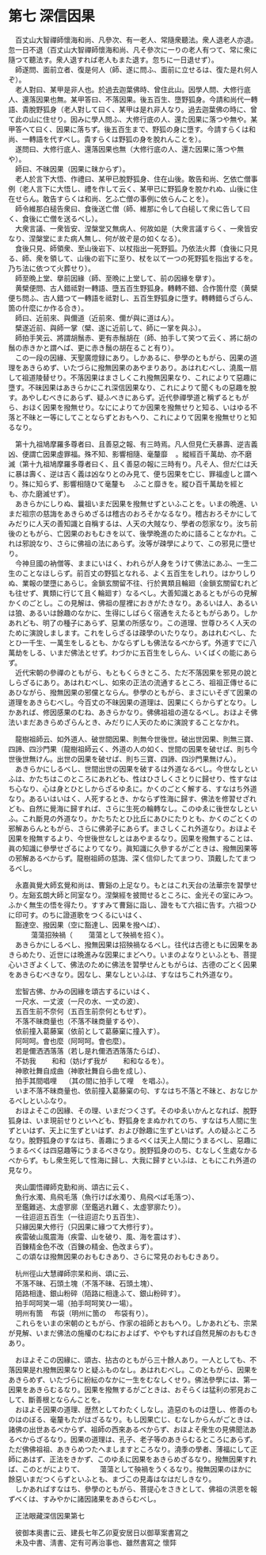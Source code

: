 # 第七 深信因果
　百丈山大智禪師懷海和尚、凡參次、有一老人、常隨衆聽法。衆人退老人亦退。忽一日不退（百丈山大智禪師懷海和尚、凡そ參次に一りの老人有つて、常に衆に隨つて聽法す。衆人退すれば老人もまた退す。忽ちに一日退せず）。  
　師遂問、面前立者、復是何人（師、遂に問ふ、面前に立せるは、復た是れ何人ぞ）。  
　老人對曰、某甲是非人也。於過去迦葉佛時、曾住此山。因學人問、大修行底人、還落因果也無。某甲答曰、不落因果。後五百生、墮野狐身。今請和尚代一轉語、貴脫野狐身（老人對して曰く、某甲は是れ非人なり。過去迦葉佛の時に、曾て此の山に住せり。因みに學人問ふ、大修行底の人、還た因果に落つや無や。某甲答へて曰く、因果に落ちず。後五百生まで、野狐の身に墮す。今請すらくは和尚、一轉語を代すべし。貴すらくは野狐の身を脫れんことを）。  
　遂問曰、大修行底人、還落因果也無（大修行底の人、還た因果に落つや無や）。  
　師曰、不昧因果（因果に昧からず）。  
　老人於言下大悟、作禮曰、某甲已脫野狐身、住在山後。敢告和尚、乞依亡僧事例（老人言下に大悟し、禮を作して云く、某甲已に野狐身を脫かれぬ、山後に住在せらん。敢告すらくは和尚、乞ふ亡僧の事例に依らんことを）。  
　師令維那白槌告衆曰、食後送亡僧（師、維那に令して白槌して衆に告して曰く、食後に亡僧を送るべし）。  
　大衆言議、一衆皆安、涅槃堂又無病人、何故如是（大衆言議すらく、一衆皆安なり、涅槃堂にまた病人無し、何が故ぞ是の如くなる）。  
　食後只見、師領衆、至山後岩下、以杖指出一死野狐。乃依法火葬（食後に只見る、師、衆を領して、山後の岩下に至り、杖を以て一つの死野狐を指出するを。乃ち法に依つて火葬せり）。  
　師至晩上堂、擧前因緣（師、至晩に上堂して、前の因緣を擧す）。  
　黄檗便問、古人錯祗對一轉語、墮五百生野狐身。轉轉不錯、合作箇什麼（黄檗便ち問ふ、古人錯つて一轉語を祗對し、五百生野狐身に墮す。轉轉錯らざらん、箇の什麼にか作る合き）。  
　師曰、近前來、與儞道（近前來、儞が與に道はん）。  
　檗遂近前、與師一掌（檗、遂に近前して、師に一掌を與ふ）。  
　師拍手笑云、將謂胡鬚赤、更有赤鬚胡在（師、拍手して笑つて云く、將に胡の鬚の赤きかと謂へば、更に赤き鬚の胡在ること有り）。  
　この一段の因緣、天聖廣燈録にあり。しかあるに、參學のともがら、因果の道理をあきらめず、いたづらに撥無因果のあやまりあり。あはれむべし、澆風一扇して祖道陵替せり。不落因果はまさしくこれ撥無因果なり、これによりて惡趣に墮す。不昧因果はあきらかにこれ深信因果なり、これによりて聞くもの惡趣を脫す。あやしむべきにあらず、疑ふべきにあらず。近代參禪學道と稱ずるともがら、おほく因果を撥無せり。なにによりてか因果を撥無せりと知る、いはゆる不落と不昧と一等にしてことならずとおもへり、これによりて因果を撥無せりと知るなり。  
  
　第十九祖鳩摩羅多尊者曰、且善惡之報、有三時焉。凡人但見仁夭暴壽、逆吉義凶、便謂亡因果虛罪福。殊不知、影響相隨、毫釐靡<img width="16" height="16" src="_c3b-8qd.png" border="0">。縱經百千萬劫、亦不磨滅（第十九祖鳩摩羅多尊者曰く、且く善惡の報に三時有り。凡そ人、但だ仁は夭に暴は壽く、逆は吉く義は凶なりとのみ見て、便ち因果を亡じ、罪福虛しと謂へり。殊に知らず、影響相隨ひて毫釐も<img width="16" height="16" src="_c3b-8qd.png" border="0">ふこと靡きを。縱ひ百千萬劫を經とも、亦た磨滅せず）。  
　あきらかにしりぬ、曩祖いまだ因果を撥無せずといふことを。いまの晩進、いまだ祖宗の慈誨をあきらめざるは稽古のおろそかなるなり。稽古おろそかにしてみだりに人天の善知識と自稱するは、人天の大賊なり、學者の怨家なり。汝ち前後のともがら、亡因果のおもむきを以て、後學晩進のために語ることなかれ。これは邪說なり、さらに佛祖の法にあらず。汝等が疎學によりて、この邪見に墮せり。  
　今神旦國の衲僧等、ままにいはく、われらが人身をうけて佛法にあふ、一生二生のことなほしらず。前百丈の野狐となれる、よく五百生をしれり。はかりしりぬ、業報の墜墮にあらじ。金鎖玄關留不往、行於異類且輪廻（金鎖玄關留むれども往せず、異類に行じて且く輪廻す）なるべし。大善知識とあるともがらの見解かくのごとし。この見解は、佛祖の屋裡におきがたきなり。あるいは人、あるいは狼、あるいは餘趣のなかに、生得にしばらく宿通をえたるともがらあり。しかあれども、明了の種子にあらず、惡業の所感なり。この道理、世尊ひろく人天のために演說しまします。これをしらざるは疎學のいたりなり。あはれむべし、たとひ一千生、一萬生をしるとも、かならずしも佛法なるべからず。外道すでに八萬劫をしる、いまだ佛法とせず。わづかに五百生をしらん、いくばくの能にあらず。  
　近代宋朝の參禪のともがら、もともくらきところ、ただ不落因果を邪見の說としらざるにあり。あはれむべし、如來の正法の流通するところ、祖祖正傳せるにあひながら、撥無因果の邪儻とならん。參學のともがら、まさにいそぎて因果の道理をあきらむべし。今百丈の不昧因果の道理は、因果にくらからずとなり。しかあれば、修因感果のむね、あきらかなり。佛佛祖祖の道なるべし。おほよそ佛法いまだあきらめざらんとき、みだりに人天のために演說することなかれ。  
  
　龍樹祖師云、如外道人、破世間因果、則無今世後世。破出世因果、則無三寶、四諦、四沙門果（龍樹祖師云く、外道の人の如く、世間の因果を破せば、則ち今世後世無けん。出世の因果を破せば、則ち三寶、四諦、四沙門果無けん）。  
　あきらかにしるべし、世間出世の因果を破するは外道なるべし。今世なしといふは、かたちはこのところにあれども、性はひさしくさとりに歸せり、性すなはち心なり、心は身とひとしからざるゆゑに。かくのごとく解する、すなはち外道なり。あるいはいはく、人死するとき、かならず性海に歸す、佛法を修習󠄁せざれども、自然に覺海に歸すれば、さらに生死の輪轉なし。このゆゑに後世なしといふ。これ斷見の外道なり。かたちたとひ比丘にあひにたりとも、かくのごとくの邪解あらんともがら、さらに佛弟子にあらず。まさしくこれ外道なり。おほよそ因果を撥無するより、今世後世なしとはあやまるなり。因果を撥無することは、眞の知識に參學せざるによりてなり。眞知識に久參するがごときは、撥無因果等の邪解あるべからず。龍樹祖師の慈誨、深く信仰したてまつり、頂戴したてまつるべし。  
  
　永嘉眞覺大師玄覺和尚は、曹谿の上足なり。もとはこれ天台の法華宗を習󠄁學せり。左谿玄朗大師と同室なり。涅槃經を披閲せるところに、金光その室にみつ。ふかく無生の悟を得たり。すすみて曹谿に詣し、證をもて六祖に告す。六祖つひに印可す。のちに證道歌をつくるにいはく、  
　豁達空、撥因果（空に豁達し、因果を撥へば）、  
　<img width="16" height="16" src="_clQdE6i.png" border="0"><img width="16" height="16" src="_clQdE6i.png" border="0">蕩蕩招殃禍（<img width="16" height="16" src="_clQdE6i.png" border="0"><img width="16" height="16" src="_clQdE6i.png" border="0">蕩蕩として殃禍を招く）。  
　あきらかにしるべし、撥無因果は招殃禍なるべし。往代は古德ともに因果をあきらめたり、近世には晩進みな因果にまどへり。いまのよなりといふとも、菩提心いさぎよくして、佛法のために佛法を習󠄁學せんともがらは、古德のごとく因果をあきらむべきなり。因なし、果なしといふは、すなはちこれ外道なり。  
  
　宏智古佛、かみの因緣を頌古するにいはく、  
　一尺水、一丈波（一尺の水、一丈の波）、  
　五百生前不奈何（五百生前奈何ともせず）。  
　不落不昧商量也（不落不昧商量するや）、  
　依前撞入葛藤窠（依前として葛藤窠に撞入す）。  
　阿呵呵。會也麼（阿呵呵。會也麼）。  
　若是儞洒洒落落（若し是れ儞洒洒落落たらば）、  
　不妨我<img width="16" height="16" src="_c2_vmX7.png" border="0"><img width="16" height="16" src="_c2_vmX7.png" border="0">和和（妨げず我が<img width="16" height="16" src="_c2_vmX7.png" border="0"><img width="16" height="16" src="_c2_vmX7.png" border="0">和和なるを）。  
　神歌社舞自成曲（神歌社舞自ら曲を成し）、  
　拍手其間唱哩<img width="16" height="16" src="_ctYDgu0.png" border="0">（其の間に拍手して哩<img width="16" height="16" src="_ctYDgu0.png" border="0">を唱ふ）。  
　いま不落不昧商量也、依前撞入葛藤窠の句、すなはち不落と不昧と、おなじかるべしといふなり。  
　おほよそこの因緣、その理、いまだつくさず。そのゆゑいかんとなれば、脫野狐身は、いま現前せりといへども、野狐身をまぬかれてのち、すなはち人間に生ずといはず、天上に生ずといはず、および餘趣に生ずといはず。人の疑ふところなり。脫野狐身のすなはち、善趣にうまるべくは天上人間にうまるべし、惡趣にうまるべくは四惡趣等にうまるべきなり。脫野狐身ののち、むなしく生處なかるべからず。もし衆生死して性海に歸し、大我に歸すといふは、ともにこれ外道の見なり。  
  
　夾山圜悟禪師克勤和尚、頌古に云く、  
　魚行水濁、鳥飛毛落（魚行けば水濁り、鳥飛べば毛落つ）、  
　至鑑難逃、太虛寥廓（至鑑逃れ難く、太虛寥廓たり）。  
　一往迢迢五百生（一往迢迢たり五百生）、  
　只緣因果大修行（只因果に緣つて大修行す）。  
　疾雷破山風震海（疾雷、山を破り、風、海を震はす）、  
　百錬精金色不改（百錬の精金、色改まらず）。  
　この頌なほ撥無因果のおもむきあり、さらに常見のおもむきあり。  
  
　杭州徑山大慧禪師宗杲和尚、頌に云、  
　不落不昧、石頭土塊（不落不昧、石頭土塊）、  
　陌路相逢、銀山粉碎（陌路に相逢ふて、銀山粉碎す）。  
　拍手呵呵笑一場（拍手呵呵笑ひ一場）。  
　明州有箇<img width="16" height="16" src="_cyKazTE.png" border="0">布袋（明州に箇の<img width="16" height="16" src="_cyKazTE.png" border="0">布袋有り）。  
　これらをいまの宋朝のともがら、作家の祖師とおもへり。しかあれども、宗杲が見解、いまだ佛法の施權のむねにおよばず、ややもすれば自然見解のおもむきあり。  
  
　おほよそこの因緣に、頌古、拈古のともがら三十餘人あり。一人としても、不落因果是れ撥無因果なりと疑ふものなし。あはれむべし。このともがら、因果をあきらめず、いたづらに紛紜のなかに一生をむなしくせり。佛法參學には、第一因果をあきらむるなり。因果を撥無するがごときは、おそらくは猛利の邪見おこして、斷善根とならんことを。  
　おほよそ因果の道理、歴然としてわたくしなし。造惡のものは墮し、修善のものはのぼる、毫釐もたがはざるなり。もし因果亡じ、むなしからんがごときは、諸佛の出世あるべからず、祖師の西來あるべからず、おほよそ衆生の見佛聞法あるべからざるなり。因果の道理は、孔子、老子等のあきらむるところにあらず。ただ佛佛祖祖、あきらめつたへましますところなり。澆季の學者、薄福にして正師にあはず、正法をきかず、このゆゑに因果をあきらめざるなり。撥無因果すれば、このとがによりて、<img width="16" height="16" src="_clQdE6i.png" border="0"><img width="16" height="16" src="_clQdE6i.png" border="0">蕩蕩として殃禍をうくるなり。撥無因果のほかに餘惡いまだつくらずといふとも、まづこの見毒はなはだしきなり。  
　しかあればすなはち、參學のともがら、菩提心をさきとして、佛祖の洪恩を報ずべくは、すみやかに諸因諸果をあきらむべし。  
  
　正法眼藏深信因果第七  
  
　彼御本奥書に云、建長七年乙卯夏安居日以御草案書寫之  
　未及中書、淸書、定有可再治事也、雖然書寫之 懷弉
